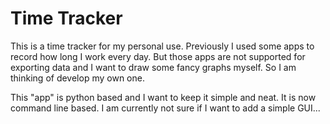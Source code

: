 # Time Tracker 
This is a time tracker for my personal use. Previously I used some apps to record how long I work every day. But those apps are not supported for exporting data and I want to draw some fancy graphs myself. So I am thinking of develop my own one.

This "app" is python based and I want to keep it simple and neat. It is now command line based. I am currently not sure if I want to add a simple GUI...



